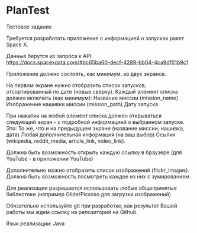 # PlanTest
Тестовое задание

Требуется разработать приложение с информацией о запусках ракет Space X.

Данные берутся из запроса к API:
https://docs.spacexdata.com/#bc65ba60-decf-4289-bb04-4ca9df01b9c1

Приложение должно состоять, как минимум, из двух экранов.

На первом экране нужно отобразить список запусков, отсортированный по дате (новые сверху). Каждый элемент списка должен включать (как минимум):
Название миссии (mission_name)
Изображение нашивки миссии (mission_path)
Дату запуска

При нажатии на любой элемент списка должен открываться следующий экран - с  подробной информацией о выбранном запуске. Это:
То же, что и на предыдущем экране (название миссии, нашивка, дата)
Любая дополнительная информация (на ваш выбор)
Ссылки (wikipedia, reddit_media, article_link, video_link).

Должна быть возможность открыть каждую ссылку в браузере (для YouTube - в приложении YouTube)

Дополнительно можно отобразить список изображений (flickr_images). Должна быть возможность посмотреть каждое из них с зумированием.

Для реализации разрешается использовать любые общепринятые библиотеки (например Glide/Picasso для загрузки изображений)

Обязательно используйте git при разработке, как результат Вашей работы мы ждем ссылку на репозиторий на Github.

Язык реализации: Java
